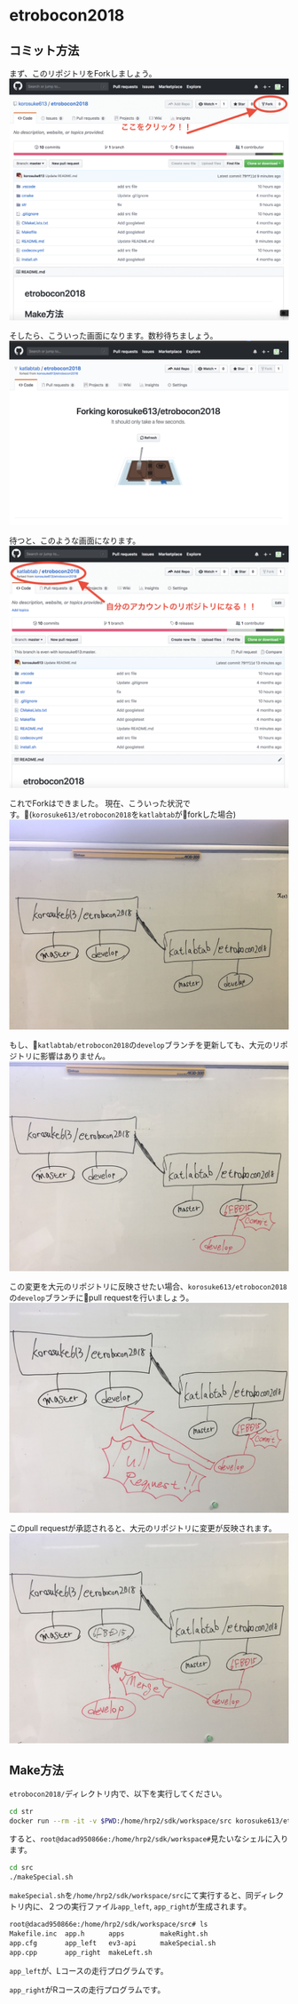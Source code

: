 # etrobocon2018

## コミット方法

まず、このリポジトリをForkしましょう。
![fork_process1](images/fork_process1.png)

そしたら、こういった画面になります。数秒待ちましょう。
![fork_process2](images/fork_process2.png)

待つと、このような画面になります。
![fork_process3](images/fork_process3.png)

これでForkはできました。
現在、こういった状況です。(`korosuke613/etrobocon2018`を`katlabtab`がforkした場合)
![fork_process4](images/fork_process4.jpg)

もし、`katlabtab/etrobocon2018`の`develop`ブランチを更新しても、大元のリポジトリに影響はありません。
![fork_process5](images/fork_process5.jpg)

この変更を大元のリポジトリに反映させたい場合、`korosuke613/etrobocon2018`の`develop`ブランチにpull requestを行いましょう。
![fork_process6](images/fork_process6.jpg)

このpull requestが承認されると、大元のリポジトリに変更が反映されます。
![fork_process7](images/fork_process7.jpg)


## Make方法

`etrobocon2018/`ディレクトリ内で、以下を実行してください。

```bash
cd str
docker run --rm -it -v $PWD:/home/hrp2/sdk/workspace/src korosuke613/etrobo-docker bash
```

すると、`root@dacad950866e:/home/hrp2/sdk/workspace#`見たいなシェルに入ります。

```bash
cd src
./makeSpecial.sh
```

`makeSpecial.sh`を`/home/hrp2/sdk/workspace/src`にて実行すると、同ディレクトリ内に、２つの実行ファイル`app_left`, `app_right`が生成されます。

```bash
root@dacad950866e:/home/hrp2/sdk/workspace/src# ls
Makefile.inc  app.h      apps         makeRight.sh
app.cfg       app_left   ev3-api      makeSpecial.sh
app.cpp       app_right  makeLeft.sh
```

`app_left`が、Lコースの走行プログラムです。

`app_right`がRコースの走行プログラムです。
